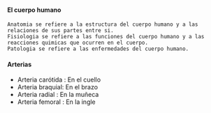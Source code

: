 #### El cuerpo humano

    Anatomia se refiere a la estructura del cuerpo humano y a las relaciones de sus partes entre si.
    Fisiologia se refiere a las funciones del cuerpo humano y a las reacciones quimicas que ocurren en el cuerpo.
    Patologia se refiere a las enfermedades del cuerpo humano.
    

#### Arterias

- Arteria carótida : En el cuello
- Arteria braquial: En el brazo
- Arteria radial : En la muñeca
- Arteria femoral : En la ingle
